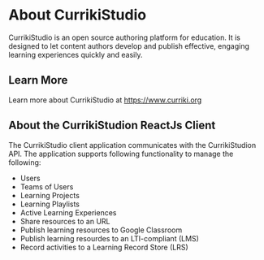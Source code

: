  # About CurrikiStudio
 CurrikiStudio is an open source authoring platform for education. It is designed to let content authors develop and publish effective, engaging learning experiences quickly and easily.
 
 ## Learn More
 Learn more about CurrikiStudio at https://www.curriki.org
 
 ## About the CurrikiStudion ReactJs Client
 The CurrikiStudio client application communicates with the CurrikiStudion API. The application supports following functionality to manage the following:
 
 <ul>
 <li>Users</li>
 <li>Teams of Users</li>
 <li>Learning Projects</li>
 <li>Learning Playlists</li>
 <li>Active Learning Experiences</li>
 <li>Share resources to an URL</li>
 <li>Publish learning resources to Google Classroom</li>
 <li>Publish learning resourdes to an LTI-compliant (LMS)</li>
 <li>Record activities to a Learning Record Store (LRS)</li>
 </ul>
 

